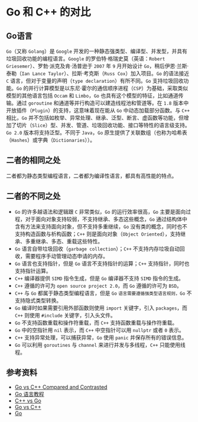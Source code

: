 # Go 和 C++ 的对比

## Go语言

`Go`（又称 `Golang`）是 `Google` 开发的一种静态强类型、编译型、并发型，并具有垃圾回收功能的编程语言。`Google` 的罗伯特·格瑞史莫（英语：`Robert Griesemer`）、罗勃·派克及肯·汤普逊于 `2007` 年 `9` 月开始设计 `Go`，稍后伊恩·兰斯·泰勒（`Ian Lance Taylor`）、拉斯·考克斯（`Russ Cox`）加入项目。`Go` 的语法接近 `C` 语言，但对于变量的声明（`type declaration`）有所不同。`Go` 支持垃圾回收功能。`Go` 的并行计算模型是以东尼·霍尔的通信顺序进程（`CSP`）为基础，采取类似模型的其他语言包括 `Occam` 和 `Limbo`，`Go` 也具有这个模型的特征，比如通道传输。通过 `goroutine` 和通道等并行构造可以建造线程池和管道等。在 `1.8` 版本中开放插件（`Plugin`）的支持，这意味着现在能从 `Go` 中动态加载部分函数。与 `C++` 相比，`Go` 并不包括如枚举、异常处理、继承、泛型、断言、虚函数等功能，但增加了切片（`Slice`）型、并发、管道、垃圾回收功能、接口等特性的语言级支持。`Go 2.0` 版本将支持泛型。不同于 `Java`，`Go` 原生提供了关联数组（也称为哈希表（`Hashes`）或字典（`Dictionaries`））。

## 二者的相同之处

二者都为静态类型编程语言，二者都为编译性语言，都具有高性能的特点。

## 二者的不同之处

- `Go` 的许多越语法和逻辑跟 `C` 非常类似，`Go` 的运行效率很高，`Go` 主要是面向过程，对于面向对象支持较弱，不支持继承、多态这些概念，`Go` 通过结构体中含有方法来支持面向对象，但不支持多重继续，`Go` 没有类的概念，同时也不支持构造函数与析构函数；`C++` 则是面向对象（`Object Oriented`），支持继承、多重继承、多态、重载这些特性。
- `Go` 语言自带垃圾回收（`garbage collection`）；`C++` 不支持内存垃圾自动回收，需要程序手动管理动态申请的内存。
- `Go` 语言也支持指针，但是 `Go` 语言不支持指针的运算；`C++` 支持指针，同时也支持指针运算。
- `C++` 编译器提供 `SIMD` 指令生成，但是 `Go` 编译器不支持 `SIMD` 指令的生成。
- `C++` 遵循的许可为 `open source project 2.0`，而 `Go` 遵循的许可为 `BSD`。
- `C++` 与 `Go` 都属于静态类型编程语言，但是 `Go` `语言需要遵循强类型语言规则，Go` 不支持隐式类型转换。
- `Go` 编译时如果需要引用外部函数则使用 `import` 关键字，引入 `packages`，而 `C++` 则使用 `#include` 关键字，引入头文件。
- `Go` 不支持函数重载和操作符重载，而 `C++` 支持函数重载与操作符重载。
- `Go` 中的空指针用 `nil` 表示，而 `C++` 中空指针可以用 `nullptr` 或者 `0` 表示。
- `C++` 支持异常处理，可以捕获异常，`Go` 使用 `panic` 并保存所有的错误信息。
- `Go` 可以利用 `goroutines` 与 `channel` 来进行并发与多线程，`C++` 只能使用线程。

## 参考资料

- [Go vs C++ Compared and Contrasted](https://careerkarma.com/blog/go-vs-c-plus-plus/)
- [Go 语言教程](https://www.runoob.com/go/go-tutorial.html)
- [C++ vs Go](https://www.educba.com/c-plus-plus-vs-go/)
- [Go vs C++](https://www.geeksforgeeks.org/go-vs-c-plus-plus/)
- [Go](https://zh.m.wikipedia.org/wiki/Go)
